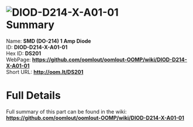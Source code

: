 
![DIOD-D214-X-A01-01](https://github.com/oomlout/oomlout-OOMP/blob/master/parts/DIOD-D214-X-A01-01/DIOD-D214-X-A01-01_420.jpg)   
Summary
=================
  
Name: __SMD (DO-214) 1 Amp Diode__    
ID: __DIOD-D214-X-A01-01__   
Hex ID: __DS201__   
WebPage: __https://github.com/oomlout/oomlout-OOMP/wiki/DIOD-D214-X-A01-01__   
Short URL: __http://oom.lt/DS201__   

Full Details
==========================
Full summary of this part can be found in the wiki:   
__https://github.com/oomlout/oomlout-OOMP/wiki/DIOD-D214-X-A01-01__    

